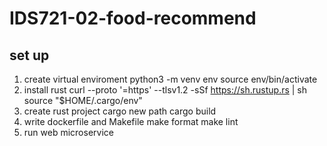 # IDS721-02-food-recommend
## set up
1. create virtual enviroment
    python3 -m venv env
    source env/bin/activate
2. install rust
    curl --proto '=https' --tlsv1.2 -sSf https://sh.rustup.rs | sh
    source "$HOME/.cargo/env"
3. create rust project
    cargo new path
    cargo build
4. write dockerfile and Makefile
    make format
    make lint
5.  run web microservice
